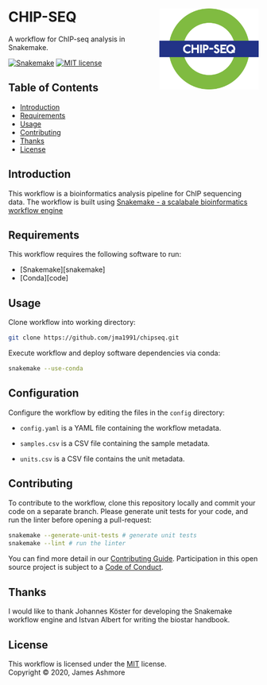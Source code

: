 # CHIP-SEQ <img align="right" width="200" src="images/roundel.png">

A workflow for ChIP-seq analysis in Snakemake.

[![Snakemake][shield-snakemake]](https://snakemake.readthedocs.io)
[![MIT license][shield-license]](https://choosealicense.com/licenses/mit)

Table of Contents
-----------------

  * [Introduction](#introduction)
  * [Requirements](#requirements)
  * [Usage](#usage)
  * [Contributing](#contributing)
  * [Thanks](#thanks)
  * [License](#license)

Introduction
------------

This workflow is a bioinformatics analysis pipeline for ChIP sequencing data. The workflow is built using [Snakemake - a scalabale bioinformatics workflow engine](https://doi.org/10.1093/bioinformatics/bts480)


Requirements
------------

This workflow requires the following software to run:

  * [Snakemake][snakemake]
  * [Conda][code]

Usage
-----

Clone workflow into working directory:

```sh
git clone https://github.com/jma1991/chipseq.git
```

Execute workflow and deploy software dependencies via conda:

```sh
snakemake --use-conda
```

Configuration
-------------

Configure the workflow by editing the files in the `config` directory:

- `config.yaml` is a YAML file containing the workflow metadata.

- `samples.csv` is a CSV file containing the sample metadata.

- `units.csv` is a CSV file contains the unit metadata.

Contributing
------------

To contribute to the workflow, clone this repository locally and commit your code on a separate branch. Please generate unit tests for your code, and run the linter before opening a pull-request:

```sh
snakemake --generate-unit-tests # generate unit tests
snakemake --lint # run the linter
```

You can find more detail in our [Contributing Guide](#). Participation in this open source project is subject to a [Code of Conduct](#).

Thanks
------

I would like to thank Johannes Köster for developing the Snakemake workflow engine and Istvan Albert for writing the biostar handbook.

License
-------

This workflow is licensed under the [MIT](#) license.  
Copyright &copy; 2020, James Ashmore


[shield-snakemake]: https://img.shields.io/badge/snakemake-≥5.6.0-brightgreen.svg
[shield-license]: https://img.shields.io/badge/license-MIT-blue.svg
